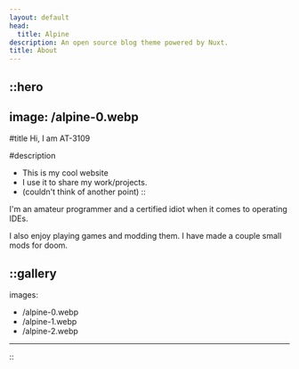 ```yaml
---
layout: default
head:
  title: Alpine
description: An open source blog theme powered by Nuxt.
title: About
---
```


::hero
---
image: /alpine-0.webp
---
#title
Hi, I am AT-3109

#description
- This is my cool website
- I use it to share my work/projects.
- (couldn't think of another point)
::

I'm an amateur programmer and a certified idiot when it comes to operating IDEs.

I also enjoy playing games and modding them. I have made a couple small mods for doom.

::gallery
---
images:
  - /alpine-0.webp
  - /alpine-1.webp
  - /alpine-2.webp
---
::
